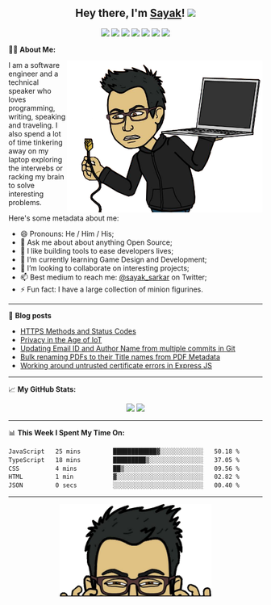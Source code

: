 <h2 align="center">Hey there, I'm <a href="https://sayak.in" target="_blank">Sayak</a>! <img src="https://media.giphy.com/media/hvRJCLFzcasrR4ia7z/giphy.gif" width="25px"></h2>
<p align="center">
  <a href="https://linkedin.com/in/sayaksarkar"><img src="https://img.shields.io/badge/-LinkedIn-0e76a8?style=flat-square&logo=Linkedin&logoColor=white"></a>
  <a href="https://sayak.in"><img src="https://img.shields.io/badge/Website-3b5998?style=flat-square&logo=google-chrome&logoColor=white"></a>
  <a href="https://twitter.com/sayak_sarkar"><img src="https://img.shields.io/badge/-Twitter-00acee?style=flat-square&logo=Twitter&logoColor=white"></a>
  <a href="https://instagram.com/sayak_sarkar"><img src="https://img.shields.io/badge/-Instagram-e4405f?style=flat-square&logo=Instagram&logoColor=white"></a>
  <a href="https://sayaksarkar.wordpress.com/"><img src="https://img.shields.io/badge/Wordpress-21759b?style=flat-square&logo=wordpress&logoColor=white"></a>
  <a href="https://t.me/Bugsmith"><img src="https://img.shields.io/badge/-Telegram-0088cc?style=flat-square&logo=Telegram&logoColor=white"></a>
  <img src="https://komarev.com/ghpvc/?username=sayak-sarkar&style=flat-square">
</p>
  
👨‍💻 **About Me:**

<img align="right" alt="Image of avatar holding an unplugged laptop" src="https://github.com/sayak-sarkar/sayak-sarkar/raw/main/Unplugged.png" height="300" /></p>
I am a software engineer and a technical speaker who loves programming, writing, speaking and traveling. I also spend a lot of time tinkering away on my laptop exploring the interwebs or racking my brain to solve interesting problems.

Here's some metadata about me:

- 😄 Pronouns: He / Him / His;
- 💬 Ask me about about anything Open Source;
- 🔭 I like building tools to ease developers lives;
- 🌱 I’m currently learning Game Design and Development;
- 👯 I’m looking to collaborate on interesting projects;
- 📫 Best medium to reach me: [@sayak_sarkar](https://twitter.com/sayak_sarkar) on Twitter;
- ⚡ Fun fact: I have a large collection of minion figurines.

-------

📝 **Blog posts**
<!-- BLOG-POST-LIST:START -->
- [HTTPS Methods and Status Codes](https://sayaksarkar.wordpress.com/2021/04/06/https-methods-and-status-codes/)
- [Privacy in the Age of IoT](https://sayaksarkar.wordpress.com/2021/04/01/privacy-in-the-age-of-iot/)
- [Updating Email ID and Author Name from multiple commits in Git](https://sayaksarkar.wordpress.com/2019/01/31/updating-email-id-and-author-name-from-multiple-commits-in-git/)
- [Bulk renaming PDFs to their Title names from PDF Metadata](https://sayaksarkar.wordpress.com/2017/08/04/bulk-renaming-pdfs-to-their-title-names-from-pdf-metadata/)
- [Working around untrusted certificate errors in Express JS](https://sayaksarkar.wordpress.com/2017/08/02/working-around-untrusted-cert-errors-in-express-js/)
<!-- BLOG-POST-LIST:END -->

-------

📈 **My GitHub Stats:**

<p align="center">
  <img height="180em" src="https://github-readme-stats.vercel.app/api?username=sayak-sarkar&t&show_icons=true&hide_border=true&&count_private=true&include_all_commits=true&bg_color=00000000&text_color=808080" />
  <img height="180em" src="https://github-readme-stats.vercel.app/api/top-langs/?username=sayak-sarkar&show_icons=true&hide_border=true&count_private=true&layout=compact&langs_count=8&bg_color=00000000&text_color=808080"/>
</p>

-------

📊 **This Week I Spent My Time On:**
<!--START_SECTION:waka-->

```txt
JavaScript   25 mins         ████████████▓░░░░░░░░░░░░   50.18 %
TypeScript   18 mins         █████████▒░░░░░░░░░░░░░░░   37.05 %
CSS          4 mins          ██▒░░░░░░░░░░░░░░░░░░░░░░   09.56 %
HTML         1 min           ▓░░░░░░░░░░░░░░░░░░░░░░░░   02.82 %
JSON         0 secs          ░░░░░░░░░░░░░░░░░░░░░░░░░   00.40 %
```

<!--END_SECTION:waka-->

-------

<p align="center"> <img alt="Image of suspicious avatar" src="https://github.com/sayak-sarkar/sayak-sarkar/raw/main/Suspicious.png" width="300" /></p>
